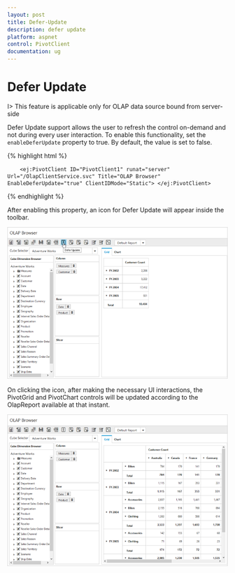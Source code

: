```yaml
---
layout: post
title: Defer-Update
description: defer update
platform: aspnet
control: PivotClient
documentation: ug
---
```


# Defer Update

I> This feature is applicable only for OLAP data source bound from server-side

Defer Update support allows the user to refresh the control on-demand and not during every user interaction. To enable this functionality, set the `enableDeferUpdate` property to true. By default, the value is set to false.

{% highlight html %}

        <ej:PivotClient ID="PivotClient1" runat="server" Url="/OlapClientService.svc" Title="OLAP Browser" EnableDeferUpdate="true" ClientIDMode="Static"> </ej:PivotClient>

{% endhighlight %}

After enabling this property, an icon for Defer Update will appear inside the toolbar.

![](Defer-Update_images/deferupdate.png) 

On clicking the icon, after making the necessary UI interactions, the PivotGrid and PivotChart controls will be updated according to the OlapReport available at that instant.

![](Defer-Update_images/deferupdate1.png) 


